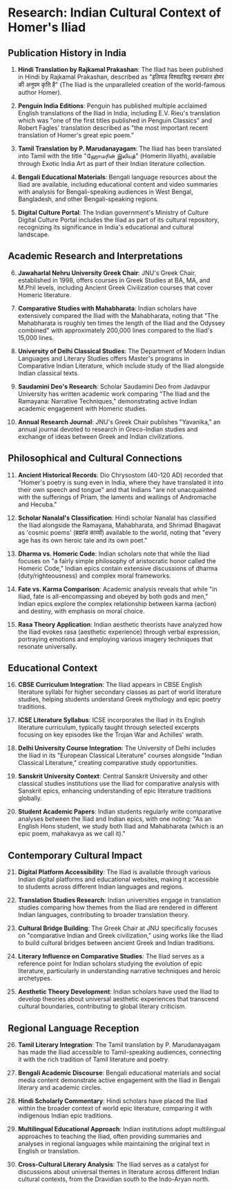 # Research: Indian Cultural Context of Homer's Iliad

## Publication History in India

1. **Hindi Translation by Rajkamal Prakashan**: The Iliad has been published in Hindi by Rajkamal Prakashan, described as "इलियड विश्वप्रसिद्ध रचनाकार होमर की अनुपम कृति है" (The Iliad is the unparalleled creation of the world-famous author Homer).

2. **Penguin India Editions**: Penguin has published multiple acclaimed English translations of the Iliad in India, including E.V. Rieu's translation which was "one of the first titles published in Penguin Classics" and Robert Fagles' translation described as "the most important recent translation of Homer's great epic poem."

3. **Tamil Translation by P. Marudanayagam**: The Iliad has been translated into Tamil with the title "ஹோமரின் இலியத்" (Homerin Iliyath), available through Exotic India Art as part of their Indian literature collection.

4. **Bengali Educational Materials**: Bengali language resources about the Iliad are available, including educational content and video summaries with analysis for Bengali-speaking audiences in West Bengal, Bangladesh, and other Bengali-speaking regions.

5. **Digital Culture Portal**: The Indian government's Ministry of Culture Digital Culture Portal includes the Iliad as part of its cultural repository, recognizing its significance in India's educational and cultural landscape.

## Academic Research and Interpretations

6. **Jawaharlal Nehru University Greek Chair**: JNU's Greek Chair, established in 1998, offers courses in Greek Studies at BA, MA, and M.Phil levels, including Ancient Greek Civilization courses that cover Homeric literature.

7. **Comparative Studies with Mahabharata**: Indian scholars have extensively compared the Iliad with the Mahabharata, noting that "The Mahabharata is roughly ten times the length of the Iliad and the Odyssey combined" with approximately 200,000 lines compared to the Iliad's 15,000 lines.

8. **University of Delhi Classical Studies**: The Department of Modern Indian Languages and Literary Studies offers Master's programs in Comparative Indian Literature, which include study of the Iliad alongside Indian classical texts.

9. **Saudamini Deo's Research**: Scholar Saudamini Deo from Jadavpur University has written academic work comparing "The Iliad and the Ramayana: Narrative Techniques," demonstrating active Indian academic engagement with Homeric studies.

10. **Annual Research Journal**: JNU's Greek Chair publishes "Yavanika," an annual journal devoted to research in Greco-Indian studies and exchange of ideas between Greek and Indian civilizations.

## Philosophical and Cultural Connections

11. **Ancient Historical Records**: Dio Chrysostom (40-120 AD) recorded that "Homer's poetry is sung even in India, where they have translated it into their own speech and tongue" and that Indians "are not unacquainted with the sufferings of Priam, the laments and wailings of Andromache and Hecuba."

12. **Scholar Nanalal's Classification**: Hindi scholar Nanalal has classified the Iliad alongside the Ramayana, Mahabharata, and Shrimad Bhagavat as 'cosmic poems' (ब्रह्मांड काव्यों) available to the world, noting that "every age has its own heroic tale and its own poet."

13. **Dharma vs. Homeric Code**: Indian scholars note that while the Iliad focuses on "a fairly simple philosophy of aristocratic honor called the Homeric Code," Indian epics contain extensive discussions of dharma (duty/righteousness) and complex moral frameworks.

14. **Fate vs. Karma Comparison**: Academic analysis reveals that while "in Iliad, fate is all-encompassing and obeyed by both gods and men," Indian epics explore the complex relationship between karma (action) and destiny, with emphasis on moral choice.

15. **Rasa Theory Application**: Indian aesthetic theorists have analyzed how the Iliad evokes rasa (aesthetic experience) through verbal expression, portraying emotions and employing various imagery techniques that resonate universally.

## Educational Context

16. **CBSE Curriculum Integration**: The Iliad appears in CBSE English literature syllabi for higher secondary classes as part of world literature studies, helping students understand Greek mythology and epic poetry traditions.

17. **ICSE Literature Syllabus**: ICSE incorporates the Iliad in its English literature curriculum, typically taught through selected excerpts focusing on key episodes like the Trojan War and Achilles' wrath.

18. **Delhi University Course Integration**: The University of Delhi includes the Iliad in its "European Classical Literature" courses alongside "Indian Classical Literature," creating comparative study opportunities.

19. **Sanskrit University Context**: Central Sanskrit University and other classical studies institutions use the Iliad for comparative analysis with Sanskrit epics, enhancing understanding of epic literature traditions globally.

20. **Student Academic Papers**: Indian students regularly write comparative analyses between the Iliad and Indian epics, with one noting: "As an English Hons student, we study both Iliad and Mahabharata (which is an epic poem, mahakavya as we call it)."

## Contemporary Cultural Impact

21. **Digital Platform Accessibility**: The Iliad is available through various Indian digital platforms and educational websites, making it accessible to students across different Indian languages and regions.

22. **Translation Studies Research**: Indian universities engage in translation studies comparing how themes from the Iliad are rendered in different Indian languages, contributing to broader translation theory.

23. **Cultural Bridge Building**: The Greek Chair at JNU specifically focuses on "comparative Indian and Greek civilization," using works like the Iliad to build cultural bridges between ancient Greek and Indian traditions.

24. **Literary Influence on Comparative Studies**: The Iliad serves as a reference point for Indian scholars studying the evolution of epic literature, particularly in understanding narrative techniques and heroic archetypes.

25. **Aesthetic Theory Development**: Indian scholars have used the Iliad to develop theories about universal aesthetic experiences that transcend cultural boundaries, contributing to global literary criticism.

## Regional Language Reception

26. **Tamil Literary Integration**: The Tamil translation by P. Marudanayagam has made the Iliad accessible to Tamil-speaking audiences, connecting it with the rich tradition of Tamil literature and poetry.

27. **Bengali Academic Discourse**: Bengali educational materials and social media content demonstrate active engagement with the Iliad in Bengali literary and academic circles.

28. **Hindi Scholarly Commentary**: Hindi scholars have placed the Iliad within the broader context of world epic literature, comparing it with indigenous Indian epic traditions.

29. **Multilingual Educational Approach**: Indian institutions adopt multilingual approaches to teaching the Iliad, often providing summaries and analyses in regional languages while maintaining the original text in English or translation.

30. **Cross-Cultural Literary Analysis**: The Iliad serves as a catalyst for discussions about universal themes in literature across different Indian cultural contexts, from the Dravidian south to the Indo-Aryan north.